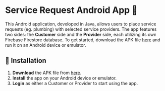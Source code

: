# Service Request Android App 📱

This Android application, developed in Java, allows users to place service requests (eg. plumbing) with selected service providers. The app features two sides: the **Customer** side and the **Provider** side, each utilizing its own Firebase Firestore database. To get started, download the APK file [here](https://github.com/atiqurx/service-request-system/blob/main/app/release/srs.apk) and run it on an Android device or emulator.



## 📲 Installation

1. **Download** the APK file from [here](#).
2. **Install** the app on your Android device or emulator.
3. **Login** as either a Customer or Provider to start using the app.
